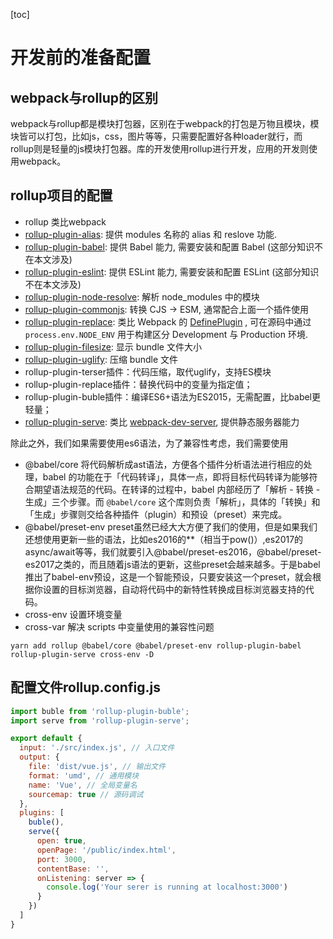 [toc]

# 开发前的准备配置

## webpack与rollup的区别

webpack与rollup都是模块打包器，区别在于webpack的打包是万物且模块，模块皆可以打包，比如js，css，图片等等，只需要配置好各种loader就行，而rollup则是轻量的js模块打包器。库的开发使用rollup进行开发，应用的开发则使用webpack。

## rollup项目的配置

+ rollup 类比webpack
+ [rollup-plugin-alias](https://link.zhihu.com/?target=https%3A//github.com/rollup/rollup-plugin-alias): 提供 modules 名称的 alias 和 reslove 功能.
+ [rollup-plugin-babel](https://link.zhihu.com/?target=https%3A//github.com/rollup/rollup-plugin-babel): 提供 Babel 能力, 需要安装和配置 Babel (这部分知识不在本文涉及)
+ [rollup-plugin-eslint](https://link.zhihu.com/?target=https%3A//github.com/TrySound/rollup-plugin-eslint): 提供 ESLint 能力, 需要安装和配置 ESLint (这部分知识不在本文涉及)
+ [rollup-plugin-node-resolve](https://link.zhihu.com/?target=https%3A//github.com/rollup/rollup-plugin-node-resolve): 解析 node_modules 中的模块
+ [rollup-plugin-commonjs](https://link.zhihu.com/?target=https%3A//github.com/rollup/rollup-plugin-commonjs): 转换 CJS -> ESM, 通常配合上面一个插件使用
+ [rollup-plugin-replace](https://link.zhihu.com/?target=https%3A//github.com/rollup/rollup-plugin-replace): 类比 Webpack 的 [DefinePlugin](https://link.zhihu.com/?target=https%3A//webpack.js.org/plugins/define-plugin/) , 可在源码中通过 `process.env.NODE_ENV` 用于构建区分 Development 与 Production 环境.
+ [rollup-plugin-filesize](https://link.zhihu.com/?target=https%3A//github.com/ritz078/rollup-plugin-filesize): 显示 bundle 文件大小
+ [rollup-plugin-uglify](https://link.zhihu.com/?target=https%3A//github.com/TrySound/rollup-plugin-uglify): 压缩 bundle 文件
+ rollup-plugin-terser插件：代码压缩，取代uglify，支持ES模块
+ rollup-plugin-replace插件：替换代码中的变量为指定值；
+ rollup-plugin-buble插件：编译ES6+语法为ES2015，无需配置，比babel更轻量；
+ [rollup-plugin-serve](https://link.zhihu.com/?target=https%3A//github.com/thgh/rollup-plugin-serve): 类比 [webpack-dev-server](https://link.zhihu.com/?target=https%3A//github.com/webpack/webpack-dev-server), 提供静态服务器能力

除此之外，我们如果需要使用es6语法，为了兼容性考虑，我们需要使用

+ @babel/core 将代码解析成ast语法，方便各个插件分析语法进行相应的处理，babel 的功能在于「代码转译」，具体一点，即将目标代码转译为能够符合期望语法规范的代码。在转译的过程中，babel 内部经历了「解析 - 转换 - 生成」三个步骤。而 `@babel/core` 这个库则负责「解析」，具体的「转换」和「生成」步骤则交给各种插件（plugin）和预设（preset）来完成。
+ @babel/preset-env preset虽然已经大大方便了我们的使用，但是如果我们还想使用更新一些的语法，比如es2016的**（相当于pow()）,es2017的async/await等等，我们就要引入@babel/preset-es2016，@babel/preset-es2017之类的，而且随着js语法的更新，这些preset会越来越多。于是babel推出了babel-env预设，这是一个智能预设，只要安装这一个preset，就会根据你设置的目标浏览器，自动将代码中的新特性转换成目标浏览器支持的代码。
+ cross-env 设置环境变量
+ cross-var 解决 scripts 中变量使用的兼容性问题 

`yarn add rollup @babel/core @babel/preset-env rollup-plugin-babel rollup-plugin-serve cross-env -D`

## 配置文件rollup.config.js

```js
import buble from 'rollup-plugin-buble';
import serve from 'rollup-plugin-serve';

export default {
  input: './src/index.js', // 入口文件
  output: {
    file: 'dist/vue.js', // 输出文件
    format: 'umd', // 通用模块
    name: 'Vue', // 全局变量名
    sourcemap: true // 源码调试
  },
  plugins: [
    buble(),
    serve({
      open: true,
      openPage: '/public/index.html',
      port: 3000,
      contentBase: '',
      onListening: server => {
        console.log('Your serer is running at localhost:3000')
      }
    })
  ]
}
```



